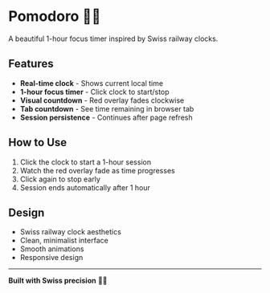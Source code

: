 # Pomodoro 🍅⏰

A beautiful 1-hour focus timer inspired by Swiss railway clocks.

## Features

- **Real-time clock** - Shows current local time
- **1-hour focus timer** - Click clock to start/stop
- **Visual countdown** - Red overlay fades clockwise
- **Tab countdown** - See time remaining in browser tab
- **Session persistence** - Continues after page refresh

## How to Use

1. Click the clock to start a 1-hour session
2. Watch the red overlay fade as time progresses
3. Click again to stop early
4. Session ends automatically after 1 hour

## Design

- Swiss railway clock aesthetics
- Clean, minimalist interface
- Smooth animations
- Responsive design

---

**Built with Swiss precision** 🍅⏰